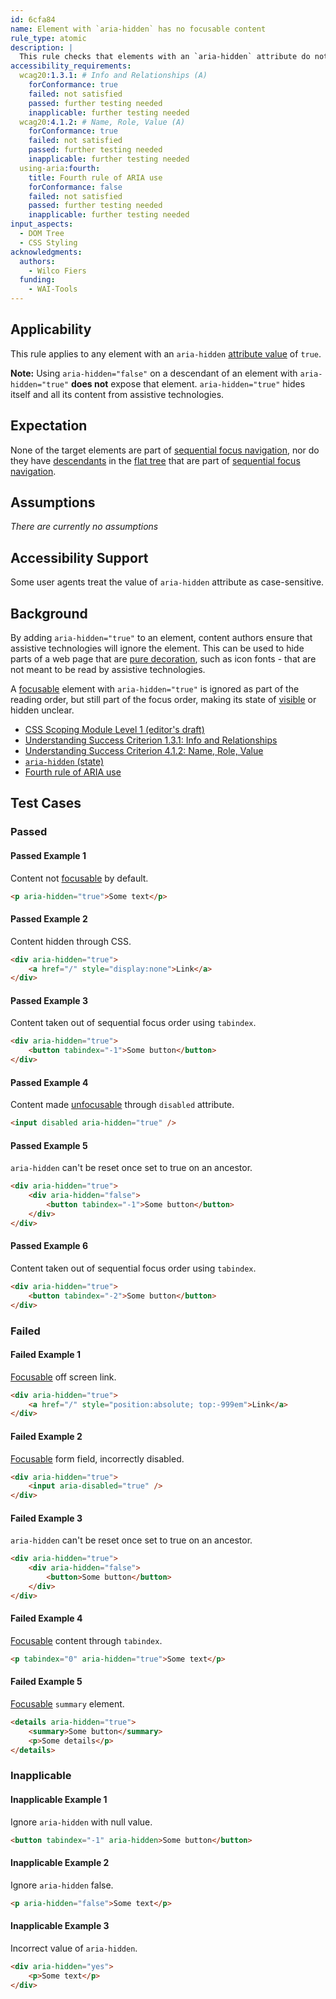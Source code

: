 ```yaml
---
id: 6cfa84
name: Element with `aria-hidden` has no focusable content
rule_type: atomic
description: |
  This rule checks that elements with an `aria-hidden` attribute do not contain focusable elements.
accessibility_requirements:
  wcag20:1.3.1: # Info and Relationships (A)
    forConformance: true
    failed: not satisfied
    passed: further testing needed
    inapplicable: further testing needed
  wcag20:4.1.2: # Name, Role, Value (A)
    forConformance: true
    failed: not satisfied
    passed: further testing needed
    inapplicable: further testing needed
  using-aria:fourth:
    title: Fourth rule of ARIA use
    forConformance: false
    failed: not satisfied
    passed: further testing needed
    inapplicable: further testing needed
input_aspects:
  - DOM Tree
  - CSS Styling
acknowledgments:
  authors:
    - Wilco Fiers
  funding:
    - WAI-Tools
---
```


## Applicability

This rule applies to any element with an `aria-hidden` [attribute value][] of `true`.

**Note:** Using `aria-hidden="false"` on a descendant of an element with `aria-hidden="true"` **does not** expose that element. `aria-hidden="true"` hides itself and all its content from assistive technologies.

## Expectation

None of the target elements are part of [sequential focus navigation](https://html.spec.whatwg.org/multipage/interaction.html#sequential-focus-navigation), nor do they have [descendants](https://dom.spec.whatwg.org/#concept-tree-descendant) in the [flat tree](https://drafts.csswg.org/css-scoping/#flat-tree) that are part of [sequential focus navigation](https://html.spec.whatwg.org/#sequential-focus-navigation).

## Assumptions

_There are currently no assumptions_

## Accessibility Support

Some user agents treat the value of `aria-hidden` attribute as case-sensitive.

## Background

By adding `aria-hidden="true"` to an element, content authors ensure that assistive technologies will ignore the element. This can be used to hide parts of a web page that are [pure decoration](https://www.w3.org/TR/WCAG21/#dfn-pure-decoration), such as icon fonts - that are not meant to be read by assistive technologies.

A [focusable][] element with `aria-hidden="true"` is ignored as part of the reading order, but still part of the focus order, making its state of [visible](#visible) or hidden unclear.

- [CSS Scoping Module Level 1 (editor's draft)](https://drafts.csswg.org/css-scoping/)
- [Understanding Success Criterion 1.3.1: Info and Relationships](https://www.w3.org/WAI/WCAG21/Understanding/info-and-relationships)
- [Understanding Success Criterion 4.1.2: Name, Role, Value](https://www.w3.org/WAI/WCAG21/Understanding/name-role-value)
- [`aria-hidden` (state)](https://www.w3.org/TR/wai-aria-1.1/#aria-hidden)
- [Fourth rule of ARIA use](https://www.w3.org/TR/using-aria/#fourth)

## Test Cases

### Passed

#### Passed Example 1

Content not [focusable][] by default.

```html
<p aria-hidden="true">Some text</p>
```

#### Passed Example 2

Content hidden through CSS.

```html
<div aria-hidden="true">
	<a href="/" style="display:none">Link</a>
</div>
```

#### Passed Example 3

Content taken out of sequential focus order using `tabindex`.

```html
<div aria-hidden="true">
	<button tabindex="-1">Some button</button>
</div>
```

#### Passed Example 4

Content made [unfocusable][focusable] through `disabled` attribute.

```html
<input disabled aria-hidden="true" />
```

#### Passed Example 5

`aria-hidden` can't be reset once set to true on an ancestor.

```html
<div aria-hidden="true">
	<div aria-hidden="false">
		<button tabindex="-1">Some button</button>
	</div>
</div>
```

#### Passed Example 6

Content taken out of sequential focus order using `tabindex`.

```html
<div aria-hidden="true">
	<button tabindex="-2">Some button</button>
</div>
```

### Failed

#### Failed Example 1

[Focusable][] off screen link.

```html
<div aria-hidden="true">
	<a href="/" style="position:absolute; top:-999em">Link</a>
</div>
```

#### Failed Example 2

[Focusable][] form field, incorrectly disabled.

```html
<div aria-hidden="true">
	<input aria-disabled="true" />
</div>
```

#### Failed Example 3

`aria-hidden` can't be reset once set to true on an ancestor.

```html
<div aria-hidden="true">
	<div aria-hidden="false">
		<button>Some button</button>
	</div>
</div>
```

#### Failed Example 4

[Focusable][] content through `tabindex`.

```html
<p tabindex="0" aria-hidden="true">Some text</p>
```

#### Failed Example 5

[Focusable][] `summary` element.

```html
<details aria-hidden="true">
	<summary>Some button</summary>
	<p>Some details</p>
</details>
```

### Inapplicable

#### Inapplicable Example 1

Ignore `aria-hidden` with null value.

```html
<button tabindex="-1" aria-hidden>Some button</button>
```

#### Inapplicable Example 2

Ignore `aria-hidden` false.

```html
<p aria-hidden="false">Some text</p>
```

#### Inapplicable Example 3

Incorrect value of `aria-hidden`.

```html
<div aria-hidden="yes">
	<p>Some text</p>
</div>
```

[attribute value]: #attribute-value 'Definition of Attribute Value'
[focusable]: #focusable 'Definition of focusable'
